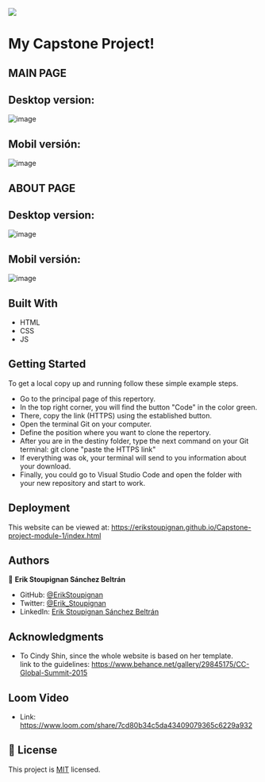 ![](https://img.shields.io/badge/Microverse-blueviolet)

# My Capstone Project!

## MAIN PAGE

**Desktop version:**
-
 ![image](https://user-images.githubusercontent.com/106561762/181419088-95c28bb4-6ddf-4a7e-b0ba-625034467c2b.png)

**Mobil versión:** 
-
 ![image](https://user-images.githubusercontent.com/106561762/181419163-faa1bafc-abba-440c-8435-af71943d1307.png)


## ABOUT PAGE

**Desktop version:**
-
 ![image](https://user-images.githubusercontent.com/106561762/181419245-52e6193a-0f8b-41a7-9e6d-0f17765045a2.png)

 
 **Mobil versión:** 
 -
 ![image](https://user-images.githubusercontent.com/106561762/181419207-1f07c164-d908-4218-8bb4-b3fa68040208.png)


## Built With

- HTML
- CSS
- JS

## Getting Started
To get a local copy up and running follow these simple example steps.

- Go to the principal page of this repertory.
- In the top right corner, you will find the button "Code" in the color green.
- There, copy the link (HTTPS) using the established button.
- Open the terminal Git on your computer.
- Define the position where you want to clone the repertory.
- After you are in the destiny folder, type the next command on your Git terminal: git clone  "paste the HTTPS link"
- If everything was ok, your terminal will send to you information about your download. 
- Finally, you could go to Visual Studio Code and open the folder with your new repository and start to work.

## Deployment

This website can be viewed at: https://erikstoupignan.github.io/Capstone-project-module-1/index.html

## Authors

👤 **Erik Stoupignan Sánchez Beltrán**

- GitHub: [@ErikStoupignan](https://github.com/ErikStoupignan)
- Twitter: [@Erik_Stoupignan](https://twitter.com/Erik_Stoupignan)
- LinkedIn: [Erik Stoupignan Sánchez Beltrán](https://www.linkedin.com/in/erik-stoupignan-s%C3%A1nchez-beltr%C3%A1n-393180238/)

## Acknowledgments

- To Cindy Shin, since the whole website is based on her template. <br>
link to the guidelines: https://www.behance.net/gallery/29845175/CC-Global-Summit-2015

## Loom Video 

- Link: https://www.loom.com/share/7cd80b34c5da43409079365c6229a932

## 📝 License

This project is [MIT](./MIT.md) licensed.
